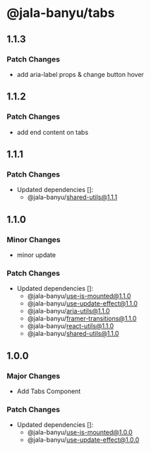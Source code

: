# @jala-banyu/tabs

## 1.1.3

### Patch Changes

- add aria-label props & change button hover

## 1.1.2

### Patch Changes

- add end content on tabs

## 1.1.1

### Patch Changes

- Updated dependencies []:
  - @jala-banyu/shared-utils@1.1.1

## 1.1.0

### Minor Changes

- minor update

### Patch Changes

- Updated dependencies []:
  - @jala-banyu/use-is-mounted@1.1.0
  - @jala-banyu/use-update-effect@1.1.0
  - @jala-banyu/aria-utils@1.1.0
  - @jala-banyu/framer-transitions@1.1.0
  - @jala-banyu/react-utils@1.1.0
  - @jala-banyu/shared-utils@1.1.0

## 1.0.0

### Major Changes

- Add Tabs Component

### Patch Changes

- Updated dependencies []:
  - @jala-banyu/use-is-mounted@1.0.0
  - @jala-banyu/use-update-effect@1.0.0
